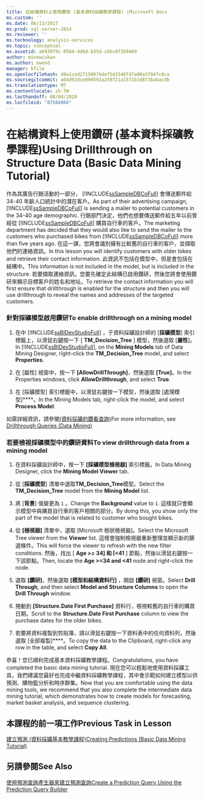 ```yaml
---
title: 在結構資料上使用鑽取 (基本資料採礦教學課程) |Microsoft Docs
ms.custom: ''
ms.date: 06/13/2017
ms.prod: sql-server-2014
ms.reviewer: ''
ms.technology: analysis-services
ms.topic: conceptual
ms.assetid: a693979c-0564-4d6d-b35d-cbbc8f350469
author: minewiskan
ms.author: owend
manager: kfile
ms.openlocfilehash: 49a1ced27150676def541548f47a90a3f847c8ca
ms.sourcegitcommit: ad4d92dce894592a259721a1571b1d8736abacdb
ms.translationtype: MT
ms.contentlocale: zh-TW
ms.lasthandoff: 08/04/2020
ms.locfileid: "87584866"
---
```

# <a name="using-drillthrough-on-structure-data-basic-data-mining-tutorial"></a><span data-ttu-id="b8c8f-102">在結構資料上使用鑽研 (基本資料採礦教學課程)</span><span class="sxs-lookup"><span data-stu-id="b8c8f-102">Using Drillthrough on Structure Data (Basic Data Mining Tutorial)</span></span>
  <span data-ttu-id="b8c8f-103">作為其廣告行銷活動的一部分， [!INCLUDE[ssSampleDBCoFull](../includes/sssampledbcofull-md.md)] 會傳送郵件給34-40 年齡人口統計中的潛在客戶。</span><span class="sxs-lookup"><span data-stu-id="b8c8f-103">As part of their advertising campaign, [!INCLUDE[ssSampleDBCoFull](../includes/sssampledbcofull-md.md)] is sending a mailer to potential customers in the 34-40 age demographic.</span></span> <span data-ttu-id="b8c8f-104">行銷部門決定，他們也想要傳送郵件給五年以前曾經從 [!INCLUDE[ssSampleDBCoFull](../includes/sssampledbcofull-md.md)] 購買自行車的客戶。</span><span class="sxs-lookup"><span data-stu-id="b8c8f-104">The marketing department has decided that they would also like to send the mailer to the customers who purchased bikes from [!INCLUDE[ssSampleDBCoFull](../includes/sssampledbcofull-md.md)] more than five years ago.</span></span> <span data-ttu-id="b8c8f-105">在這一課，您將會識別擁有比較舊的自行車的客戶，並擷取他們的連絡資訊。</span><span class="sxs-lookup"><span data-stu-id="b8c8f-105">In this lesson you will identify customers with older bikes and retrieve their contact information.</span></span> <span data-ttu-id="b8c8f-106">此資訊不包括在模型中，但是會包括在結構中。</span><span class="sxs-lookup"><span data-stu-id="b8c8f-106">This information is not included in the model, but is included in the structure.</span></span> <span data-ttu-id="b8c8f-107">若要擷取連絡資訊，您要先確定此結構已啟用鑽研，然後您將會使用鑽研來顯示目標客戶的姓名和地址。</span><span class="sxs-lookup"><span data-stu-id="b8c8f-107">To retrieve the contact information you will first ensure that drillthrough is enabled for the structure and then you will use drillthrough to reveal the names and addresses of the targeted customers.</span></span>  
  
### <a name="to-enable-drillthrough-on-a-mining-model"></a><span data-ttu-id="b8c8f-108">針對採礦模型啟用鑽研</span><span class="sxs-lookup"><span data-stu-id="b8c8f-108">To enable drillthrough on a mining model</span></span>  
  
1.  <span data-ttu-id="b8c8f-109">在中 [!INCLUDE[ssBIDevStudioFull](../includes/ssbidevstudiofull-md.md)] ，于資料採礦設計師的 [**採礦模型**] 索引標籤上，以滑鼠右鍵按一下 [ **TM_Decision_Tree** ] 模型，然後選取 [**屬性**]。</span><span class="sxs-lookup"><span data-stu-id="b8c8f-109">In [!INCLUDE[ssBIDevStudioFull](../includes/ssbidevstudiofull-md.md)], on the **Mining Models** tab of Data Mining Designer, right-click the **TM_Decision_Tree** model, and select **Properties**.</span></span>  
  
2.  <span data-ttu-id="b8c8f-110">在 [屬性] 視窗中，按一下 **[AllowDrillThrough]**，然後選取 **[True]**。</span><span class="sxs-lookup"><span data-stu-id="b8c8f-110">In the Properties windows, click **AllowDrillthrough**, and select **True**.</span></span>  
  
3.  <span data-ttu-id="b8c8f-111">在 [採礦模型] 索引標籤中，以滑鼠右鍵按一下模型，然後選取 [處理模型]\*\*\*\*。</span><span class="sxs-lookup"><span data-stu-id="b8c8f-111">In the Mining Models tab, right-click the model, and select **Process Model**.</span></span>  
  
 <span data-ttu-id="b8c8f-112">如需詳細資訊，請參閱[&#40;資料採礦的鑽看查詢&#41;](../../2014/analysis-services/data-mining/drillthrough-queries-data-mining.md)</span><span class="sxs-lookup"><span data-stu-id="b8c8f-112">For more information, see [Drillthrough Queries &#40;Data Mining&#41;](../../2014/analysis-services/data-mining/drillthrough-queries-data-mining.md)</span></span>  
  
### <a name="to-view-drillthrough-data-from-a-mining-model"></a><span data-ttu-id="b8c8f-113">若要檢視採礦模型中的鑽研資料</span><span class="sxs-lookup"><span data-stu-id="b8c8f-113">To view drillthrough data from a mining model</span></span>  
  
1.  <span data-ttu-id="b8c8f-114">在資料採礦設計師中，按一下 **[採礦模型檢視器]** 索引標籤。</span><span class="sxs-lookup"><span data-stu-id="b8c8f-114">In Data Mining Designer, click the **Mining Model Viewer** tab.</span></span>  
  
2.  <span data-ttu-id="b8c8f-115">從 [**採礦模型**] 清單中選取**TM_Decision_Tree**模型。</span><span class="sxs-lookup"><span data-stu-id="b8c8f-115">Select the **TM_Decision_Tree** model from the **Mining Model** list.</span></span>  
  
3.  <span data-ttu-id="b8c8f-116">將 [**背景**] 值變更為 `1` 。</span><span class="sxs-lookup"><span data-stu-id="b8c8f-116">Change the **Background** value to `1`.</span></span> <span data-ttu-id="b8c8f-117">這樣就只會顯示模型中與購買自行車的客戶相關的部分。</span><span class="sxs-lookup"><span data-stu-id="b8c8f-117">By doing this, you show only the part of the model that is related to customer who bought bikes.</span></span>  
  
4.  <span data-ttu-id="b8c8f-118">從 **[檢視器]** 清單中，選取 [Microsoft 樹狀檢視器]。</span><span class="sxs-lookup"><span data-stu-id="b8c8f-118">Select the Microsoft Tree viewer from the **Viewer** list.</span></span> <span data-ttu-id="b8c8f-119">這樣會強制檢視器重新整理並顯示新的篩選條件。</span><span class="sxs-lookup"><span data-stu-id="b8c8f-119">This will force the viewer to refresh with the new filter conditions.</span></span> <span data-ttu-id="b8c8f-120">然後，找出 [ **Age >= 34] 和 [<41** ] 節點，然後以滑鼠右鍵按一下該節點。</span><span class="sxs-lookup"><span data-stu-id="b8c8f-120">Then, locate the **Age >=34 and <41** node and right-click the node.</span></span>  
  
5.  <span data-ttu-id="b8c8f-121">選取 **[鑽研]**，然後選取 **[模型和結構資料行]** ，開啟 **[鑽研]** 視窗。</span><span class="sxs-lookup"><span data-stu-id="b8c8f-121">Select **Drill Through**, and then select **Model and Structure Columns** to open the **Drill Through** window.</span></span>  
  
6.  <span data-ttu-id="b8c8f-122">捲動到 **[Structure.Date First Purchase]** 資料行，檢視較舊的自行車的購買日期。</span><span class="sxs-lookup"><span data-stu-id="b8c8f-122">Scroll to the **Structure.Date First Purchase** column to view the purchase dates for the older bikes.</span></span>  
  
7.  <span data-ttu-id="b8c8f-123">若要將資料複製到剪貼簿，請以滑鼠右鍵按一下資料表中的任何資料列，然後選取 [全部複製]\*\*\*\*。</span><span class="sxs-lookup"><span data-stu-id="b8c8f-123">To copy the data to the Clipboard, right-click any row in the table, and select **Copy All**.</span></span>  
  
 <span data-ttu-id="b8c8f-124">恭喜！您已順利完成基本資料採礦教學課程。</span><span class="sxs-lookup"><span data-stu-id="b8c8f-124">Congratulations, you have completed the basic data mining tutorial.</span></span> <span data-ttu-id="b8c8f-125">現在您可以輕鬆地使用資料採礦工具，我們建議您最好也完成中繼資料採礦教學課程，其中會示範如何建立模型以供預測、購物籃分析和時序群集。</span><span class="sxs-lookup"><span data-stu-id="b8c8f-125">Now that you are comfortable using the data mining tools, we recommend that you also complete the intermediate data mining tutorial, which demonstrates how to create models for forecasting, market basket analysis, and sequence clustering.</span></span>  
  
## <a name="previous-task-in-lesson"></a><span data-ttu-id="b8c8f-126">本課程的前一項工作</span><span class="sxs-lookup"><span data-stu-id="b8c8f-126">Previous Task in Lesson</span></span>  
 [<span data-ttu-id="b8c8f-127">建立預測 &#40;資料採礦基本教學課程&#41;</span><span class="sxs-lookup"><span data-stu-id="b8c8f-127">Creating Predictions &#40;Basic Data Mining Tutorial&#41;</span></span>](../../2014/tutorials/creating-predictions-basic-data-mining-tutorial.md)  
  
## <a name="see-also"></a><span data-ttu-id="b8c8f-128">另請參閱</span><span class="sxs-lookup"><span data-stu-id="b8c8f-128">See Also</span></span>  
 [<span data-ttu-id="b8c8f-129">使用預測查詢產生器來建立預測查詢</span><span class="sxs-lookup"><span data-stu-id="b8c8f-129">Create a Prediction Query Using the Prediction Query Builder</span></span>](../../2014/analysis-services/data-mining/create-a-prediction-query-using-the-prediction-query-builder.md)  
  
  
